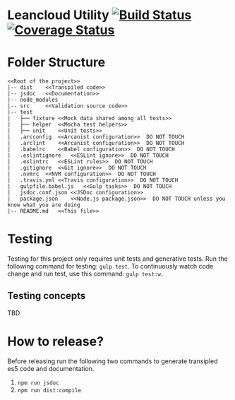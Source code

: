 # Leancloud Utility [![Build Status](https://travis-ci.org/ZenChat/validation-stack.svg?branch=master)](https://travis-ci.org/ZenChat/validation-stack) [![Coverage Status](https://coveralls.io/repos/ZenChat/leancloud-utility/badge.svg?branch=master&service=github)](https://coveralls.io/github/ZenChat/leancloud-utility?branch=master)


# Folder Structure

```
<<Root of the project>>
|-- dist    <<Transpiled code>>
|-- jsdoc   <<Documentation>>
|-- node_modules
|-- src     <<Validation source code>>
|-- test
|   ├── fixture <<Mock data shared among all tests>>
|   ├── helper  <<Mocha test helpers>>
|   ├── unit    <<Unit tests>>
|   .arcconfig  <<Arcanist configuration>>  DO NOT TOUCH
|   .arclint    <<Arcanist configuration>>  DO NOT TOUCH
|   .babelrc    <<Babel configuration>>  DO NOT TOUCH
|   .eslintignore   <<ESLint ignore>>  DO NOT TOUCH
|   .eslintrc   <<ESLint rules>>  DO NOT TOUCH
|   .gitignore  <<Git ignore>>  DO NOT TOUCH
|   .nvmrc  <<NVM configuration>>  DO NOT TOUCH
|   .travis.yml <<Travis configuration>>  DO NOT TOUCH
|   gulpfile.babel.js   <<Gulp tasks>>  DO NOT TOUCH
|   jsdoc.conf.json <<JSDoc configuration>>
|   package.json    <<Node.js package.json>>  DO NOT TOUCH unless you know what you are doing
|-- README.md   <<This file>>

```

# Testing
Testing for this project only requires unit tests and generative tests.
Run the following command for testing: `gulp test`. To continuously watch code change and run test, use this command: `gulp test:w`.

## Testing concepts
TBD

# How to release?
Before releasing run the following two commands to generate transipled es5 code and documentation.
1. `npm run jsdoc`
2. `npm run dist:compile`
